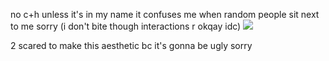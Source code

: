 
no c+h unless it's in my name it confuses me when random people sit next to me sorry (i don't bite though interactions r okqay idc)
  ![](https://i.pinimg.com/736x/47/be/50/47be50d69175db4c3e208039f889de49.jpg)



2 scared to make this aesthetic bc it's gonna be ugly sorry
